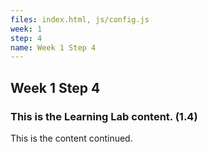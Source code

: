 ```yaml
---
files: index.html, js/config.js
week: 1
step: 4
name: Week 1 Step 4
---
```


## Week 1 Step 4

### This is the Learning Lab content. (1.4)

This is the content continued.
